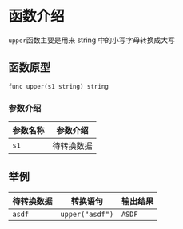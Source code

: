 # 函数介绍

`upper`函数主要是用来 string 中的小写字母转换成大写

## 函数原型

`func upper(s1 string) string`

### 参数介绍

| 参数名称 | 参数介绍  |
|------|-------|
| `s1` | 待转换数据 |

## 举例

| 待转换数据  | 转换语句            | 输出结果   |
|--------|-----------------|--------|
| `asdf` | `upper("asdf")` | `ASDF` |


